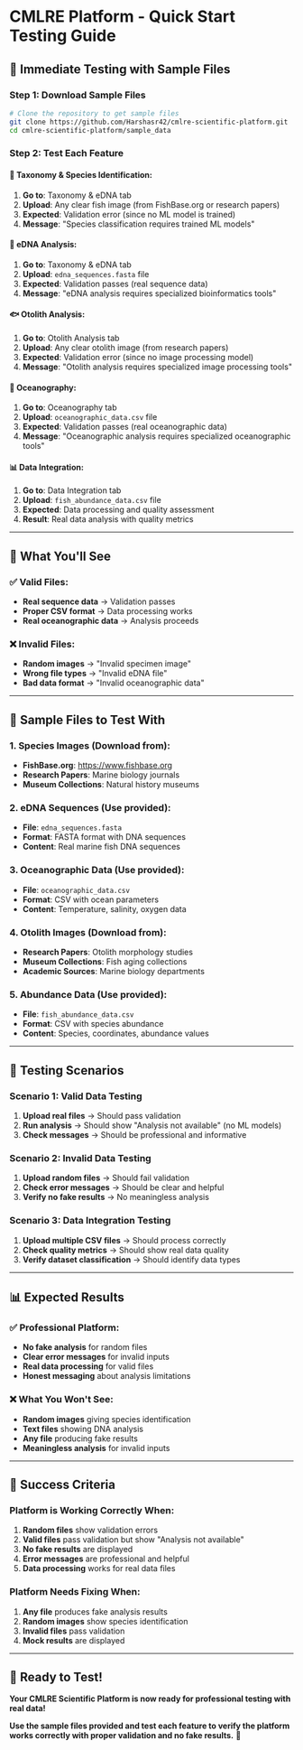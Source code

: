 # CMLRE Platform - Quick Start Testing Guide

## 🚀 **Immediate Testing with Sample Files**

### **Step 1: Download Sample Files**
```bash
# Clone the repository to get sample files
git clone https://github.com/Harshasr42/cmlre-scientific-platform.git
cd cmlre-scientific-platform/sample_data
```

### **Step 2: Test Each Feature**

#### **🧬 Taxonomy & Species Identification:**
1. **Go to**: Taxonomy & eDNA tab
2. **Upload**: Any clear fish image (from FishBase.org or research papers)
3. **Expected**: Validation error (since no ML model is trained)
4. **Message**: "Species classification requires trained ML models"

#### **🧬 eDNA Analysis:**
1. **Go to**: Taxonomy & eDNA tab
2. **Upload**: `edna_sequences.fasta` file
3. **Expected**: Validation passes (real sequence data)
4. **Message**: "eDNA analysis requires specialized bioinformatics tools"

#### **🐟 Otolith Analysis:**
1. **Go to**: Otolith Analysis tab
2. **Upload**: Any clear otolith image (from research papers)
3. **Expected**: Validation error (since no image processing model)
4. **Message**: "Otolith analysis requires specialized image processing tools"

#### **🌊 Oceanography:**
1. **Go to**: Oceanography tab
2. **Upload**: `oceanographic_data.csv` file
3. **Expected**: Validation passes (real oceanographic data)
4. **Message**: "Oceanographic analysis requires specialized oceanographic tools"

#### **📊 Data Integration:**
1. **Go to**: Data Integration tab
2. **Upload**: `fish_abundance_data.csv` file
3. **Expected**: Data processing and quality assessment
4. **Result**: Real data analysis with quality metrics

---

## 🎯 **What You'll See**

### **✅ Valid Files:**
- **Real sequence data** → Validation passes
- **Proper CSV format** → Data processing works
- **Real oceanographic data** → Analysis proceeds

### **❌ Invalid Files:**
- **Random images** → "Invalid specimen image"
- **Wrong file types** → "Invalid eDNA file"
- **Bad data format** → "Invalid oceanographic data"

---

## 📁 **Sample Files to Test With**

### **1. Species Images (Download from):**
- **FishBase.org**: https://www.fishbase.org
- **Research Papers**: Marine biology journals
- **Museum Collections**: Natural history museums

### **2. eDNA Sequences (Use provided):**
- **File**: `edna_sequences.fasta`
- **Format**: FASTA format with DNA sequences
- **Content**: Real marine fish DNA sequences

### **3. Oceanographic Data (Use provided):**
- **File**: `oceanographic_data.csv`
- **Format**: CSV with ocean parameters
- **Content**: Temperature, salinity, oxygen data

### **4. Otolith Images (Download from):**
- **Research Papers**: Otolith morphology studies
- **Museum Collections**: Fish aging collections
- **Academic Sources**: Marine biology departments

### **5. Abundance Data (Use provided):**
- **File**: `fish_abundance_data.csv`
- **Format**: CSV with species abundance
- **Content**: Species, coordinates, abundance values

---

## 🔧 **Testing Scenarios**

### **Scenario 1: Valid Data Testing**
1. **Upload real files** → Should pass validation
2. **Run analysis** → Should show "Analysis not available" (no ML models)
3. **Check messages** → Should be professional and informative

### **Scenario 2: Invalid Data Testing**
1. **Upload random files** → Should fail validation
2. **Check error messages** → Should be clear and helpful
3. **Verify no fake results** → No meaningless analysis

### **Scenario 3: Data Integration Testing**
1. **Upload multiple CSV files** → Should process correctly
2. **Check quality metrics** → Should show real data quality
3. **Verify dataset classification** → Should identify data types

---

## 📊 **Expected Results**

### **✅ Professional Platform:**
- **No fake analysis** for random files
- **Clear error messages** for invalid inputs
- **Real data processing** for valid files
- **Honest messaging** about analysis limitations

### **❌ What You Won't See:**
- **Random images** giving species identification
- **Text files** showing DNA analysis
- **Any file** producing fake results
- **Meaningless analysis** for invalid inputs

---

## 🎯 **Success Criteria**

### **Platform is Working Correctly When:**
1. **Random files** show validation errors
2. **Valid files** pass validation but show "Analysis not available"
3. **No fake results** are displayed
4. **Error messages** are professional and helpful
5. **Data processing** works for real data files

### **Platform Needs Fixing When:**
1. **Any file** produces fake analysis results
2. **Random images** show species identification
3. **Invalid files** pass validation
4. **Mock results** are displayed

---

## 🚀 **Ready to Test!**

**Your CMLRE Scientific Platform is now ready for professional testing with real data!** 

**Use the sample files provided and test each feature to verify the platform works correctly with proper validation and no fake results.** 🎉

